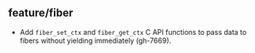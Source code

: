 ## feature/fiber

* Add `fiber_set_ctx` and `fiber_get_ctx` C API functions to pass data to fibers without
yielding immediately (gh-7669).
